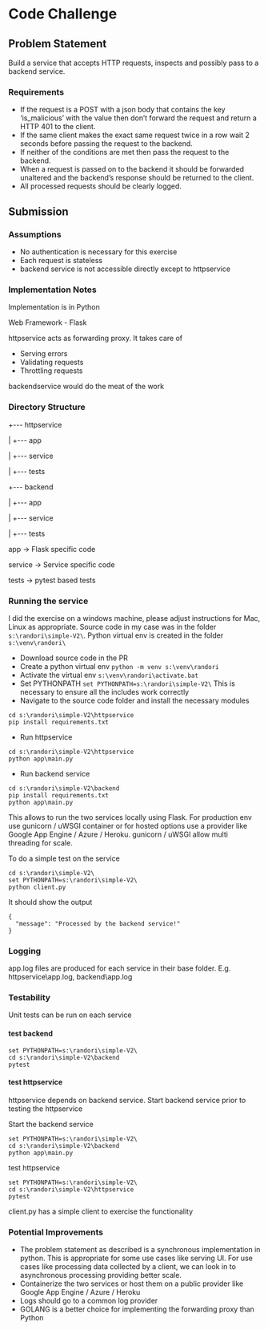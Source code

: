 # Code Challenge

## Problem Statement
Build a service that accepts HTTP requests, inspects  and possibly pass to a backend service.

### Requirements
- If the request is a POST with a json body that contains the key ‘is_malicious’ with the value then don’t forward the request and return a HTTP 401 to the client.
- If the same client makes the exact same request twice in a row wait 2 seconds before passing the request to the backend.
- If neither of the conditions are met then pass the request to the backend.
- When a request is passed on to the backend it should be forwarded unaltered and the backend’s response should be returned to the client.
- All processed requests should be clearly logged.

## Submission

### Assumptions
- No authentication is necessary for this exercise
- Each request is stateless
- backend service is not accessible directly except to httpservice

### Implementation Notes
Implementation is in Python

Web Framework - Flask

httpservice acts as forwarding proxy. It takes care of
- Serving errors
- Validating requests
- Throttling requests

backendservice would do the meat of the work


### Directory Structure
+--- httpservice

|     +--- app

|     +--- service

|     +--- tests

+--- backend

|     +--- app

|     +--- service

|     +--- tests

app -> Flask specific code

service -> Service specific code

tests -> pytest based tests

### Running the service
I did the exercise on a windows machine, please adjust instructions for Mac, Linux as appropriate. Source code in my case was in the folder `s:\randori\simple-V2\`. Python virtual env is created in the folder `s:\venv\randori\`

- Download source code in the PR
- Create a python virtual env 
`python -m venv s:\venv\randori`
- Activate the virtual env
`s:\venv\randori\activate.bat`
- Set PYTHONPATH 
`set PYTHONPATH=s:\randori\simple-V2\`
This is necessary to ensure all the includes work correctly
- Navigate to the source code folder and install the necessary modules
```
cd s:\randori\simple-V2\httpservice
pip install requirements.txt
```
- Run httpservice
```
cd s:\randori\simple-V2\httpservice
python app\main.py
```
- Run backend service
```
cd s:\randori\simple-V2\backend
pip install requirements.txt
python app\main.py
```
This allows to run the two services locally using Flask. For production env use gunicorn / uWSGI container or for hosted options use a provider like Google App Engine / Azure / Heroku. gunicorn / uWSGI allow multi threading for scale.

To do a simple test on the service 
```
cd s:\randori\simple-V2\
set PYTHONPATH=s:\randori\simple-V2\
python client.py
```

It should show the output
```
{
  "message": "Processed by the backend service!"
}
```


### Logging
app.log files are produced for each service in their base folder. E.g. httpservice\app.log, backend\app.log

### Testability
Unit tests can be run on each service

#### test backend
```
set PYTHONPATH=s:\randori\simple-V2\
cd s:\randori\simple-V2\backend
pytest
```

#### test httpservice

httpservice depends on backend service. Start backend service prior to testing the httpservice

Start the backend service
```
set PYTHONPATH=s:\randori\simple-V2\
cd s:\randori\simple-V2\backend
python app\main.py
```
test httpservice
```
set PYTHONPATH=s:\randori\simple-V2\
cd s:\randori\simple-V2\httpservice
pytest
```

client.py has a simple client to exercise the functionality

### Potential Improvements
- The problem statement as described is a synchronous implementation in python. This is appropriate for some use cases like serving UI. For use cases like processing data collected by a client, we can look in to asynchronous processing providing better scale.
- Containerize the two services or host them on a public provider like Google App Engine / Azure / Heroku
- Logs should go to a common log provider
- GOLANG is a better choice for implementing the forwarding proxy than Python